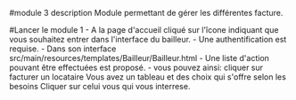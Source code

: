 #module 3 description
Module permettant de gérer les différentes facture.

#Lancer le module 1
        - A la page d'accueil cliqué sur l'îcone indiquant que vous souhaitez entrer dans l'interface du bailleur.
        - Une authentification est requise.
        - Dans son interface src/main/resources/templates/Bailleur/Bailleur.html
        - Une liste d'action pouvant être effectuées est proposé.
        - vous pouvez ainsi:
                cliquer sur facturer un locataire
                Vous avez un tableau et des choix qui s'offre selon les besoins
                Cliquer sur celui vous qui vous interrese.
